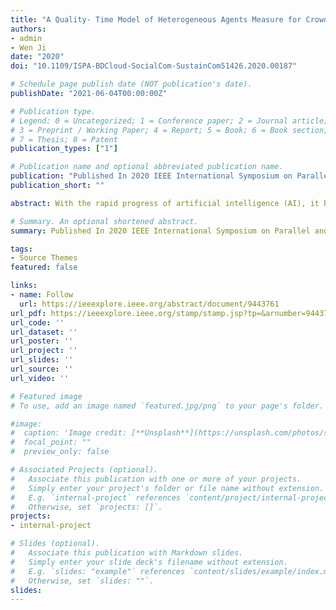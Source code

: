 ```yaml
---
title: "A Quality- Time Model of Heterogeneous Agents Measure for Crowd Intelligence"
authors:
- admin
- Wen Ji
date: "2020"
doi: "10.1109/ISPA-BDCloud-SocialCom-SustainCom51426.2020.00187"

# Schedule page publish date (NOT publication's date).
publishDate: "2021-06-04T00:00:00Z"

# Publication type.
# Legend: 0 = Uncategorized; 1 = Conference paper; 2 = Journal article;
# 3 = Preprint / Working Paper; 4 = Report; 5 = Book; 6 = Book section;
# 7 = Thesis; 8 = Patent
publication_types: ["1"]

# Publication name and optional abbreviated publication name.
publication: "Published In 2020 IEEE International Symposium on Parallel and Distributed Processing with Applications (ISPA). IEEE, 2020, pp. 1264-1270."
publication_short: ""

abstract: With the rapid progress of artificial intelligence (AI), it becomes increasingly important to measure the crowd intelligence of both machine and human under a same benchmark. However, previous studies mainly emphasize on task-specific skill or universal ability, ignoring the hybrid property of heterogeneous agents. In this work, we present a formal definition of crowd intelligence based on quality and time. The crowd intelligence is modeled as an aggregate of agent's multiple response-abilities on environment or external stimuli. We propose the concept of crowd intelligence quotient (CIQ) to describe the size of crowd intelligence, including human and machines. Furthermore, we propose a quality-time model of heterogeneous agents measure for crowd intelligence. For the hybrid property of heterogeneous agents, we use response-quality to describe the AI's characteristic of task and use response-time to describe the human's characteristic of ability. Finally, the actual data of AI and human is used to verify our proposed model. The experimental results demonstrate proposed QTM is better than traditional methods in both AI and human. Through the experimental results, we found that the CIQ of AI is about one-quarter of that of a normal adult human.

# Summary. An optional shortened abstract.
summary: Published In 2020 IEEE International Symposium on Parallel and Distributed Processing with Applications

tags:
- Source Themes
featured: false

links:
- name: Follow
  url: https://ieeexplore.ieee.org/abstract/document/9443761
url_pdf: https://ieeexplore.ieee.org/stamp/stamp.jsp?tp=&arnumber=9443761
url_code: ''
url_dataset: ''
url_poster: ''
url_project: ''
url_slides: ''
url_source: ''
url_video: ''

# Featured image
# To use, add an image named `featured.jpg/png` to your page's folder. 

#image:
#  caption: 'Image credit: [**Unsplash**](https://unsplash.com/photos/s9CC2SKySJM)'
#  focal_point: ""
#  preview_only: false

# Associated Projects (optional).
#   Associate this publication with one or more of your projects.
#   Simply enter your project's folder or file name without extension.
#   E.g. `internal-project` references `content/project/internal-project/index.md`.
#   Otherwise, set `projects: []`.
projects:
- internal-project

# Slides (optional).
#   Associate this publication with Markdown slides.
#   Simply enter your slide deck's filename without extension.
#   E.g. `slides: "example"` references `content/slides/example/index.md`.
#   Otherwise, set `slides: ""`.
slides: 
---
```

